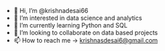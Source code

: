 - 👋 Hi, I’m @krishnadesai66
- 👀 I’m interested in data science and analytics
- 🌱 I’m currently learning Python and SQL 
- 💞️ I’m looking to collaborate on data based projects
- 📫 How to reach me -> krishnasdesai6@gmail.com

<!---
krishnadesai66/krishnadesai66 is a ✨ special ✨ repository because its `README.md` (this file) appears on your GitHub profile.
You can click the Preview link to take a look at your changes.
--->
